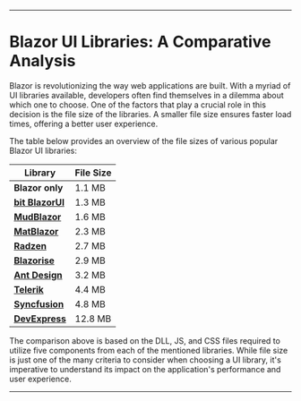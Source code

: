 
---

# Blazor UI Libraries: A Comparative Analysis

Blazor is revolutionizing the way web applications are built. With a myriad of UI libraries available, developers often find themselves in a dilemma about which one to choose. One of the factors that play a crucial role in this decision is the file size of the libraries. A smaller file size ensures faster load times, offering a better user experience.

The table below provides an overview of the file sizes of various popular Blazor UI libraries:

| Library                                                         | File Size |
|-----------------------------------------------------------------|-----------|
| **Blazor only**                                                 | 1.1 MB    |
| [**bit BlazorUI**](https://components.bitplatform.dev/)                                            | 1.3 MB    |
| [**MudBlazor**](https://mudblazor.com/)                         | 1.6 MB    |
| [**MatBlazor**](https://www.matblazor.com/)                     | 2.3 MB    |
| [**Radzen**](https://blazor.radzen.com/)                        | 2.7 MB    |
| [**Blazorise**](https://blazorise.com/)                         | 2.9 MB    |
| [**Ant Design**](https://antblazor.com/)                        | 3.2 MB    |
| [**Telerik**](https://www.telerik.com/blazor-ui/)               | 4.4 MB    |
| [**Syncfusion**](https://www.syncfusion.com/blazor-components/) | 4.8 MB    |
| [**DevExpress**](https://www.devexpress.com/blazor/)                                              | 12.8 MB   |

The comparison above is based on the DLL, JS, and CSS files required to utilize five components from each of the mentioned libraries. While file size is just one of the many criteria to consider when choosing a UI library, it's imperative to understand its impact on the application's performance and user experience.

---
